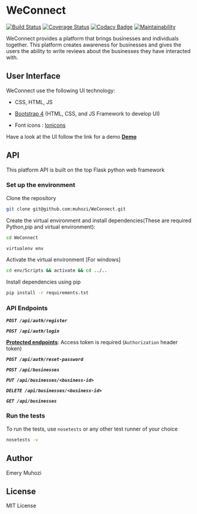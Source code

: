 # WeConnect 
[![Build Status](https://travis-ci.org/muhozi/WeConnect.svg?branch=master)](https://travis-ci.org/muhozi/WeConnect)
[![Coverage Status](https://coveralls.io/repos/github/muhozi/WeConnect/badge.svg)](https://coveralls.io/github/muhozi/WeConnect)
[![Codacy Badge](https://api.codacy.com/project/badge/Grade/430f61e8095c42978b9461b03b7570ae)](https://www.codacy.com/app/muhozi/WeConnect?utm_source=github.com&amp;utm_medium=referral&amp;utm_content=muhozi/WeConnect&amp;utm_campaign=Badge_Grade)
[![Maintainability](https://api.codeclimate.com/v1/badges/4fed0cd96ad48633a616/maintainability)](https://codeclimate.com/github/muhozi/WeConnect/maintainability)


WeConnect provides a platform that brings businesses and individuals together. This platform creates awareness for businesses and gives the users the ability to write reviews about the businesses they have interacted with. 

## User Interface

WeConnect use the following UI technology:

- CSS, HTML, JS


- [Bootstrap 4](https://getbootstrap.com/) (HTML, CSS, and JS Framework to develop UI) 
- Font icons : [Ionicons](http://ionicons.com/)


Have a look at  the UI follow the link for a demo **[Demo](https:///muhozi.github.io/WeConnect/templates)**


## API

This platform API is built on the top Flask python web framework

### Set up the environment

Clone the repository

```sh
git clone git@github.com:muhozi/WeConnect.git
```

Create the virtual environment and install dependencies(These are required Python,pip and virtual environment):

```sh
cd WeConnect
```

```sh
virtualenv env
```

Activate the virtual environment [For windows]

```sh
cd env/Scripts && activate && cd ../..
```

Install dependencies using pip

```sh
pip install -r requirements.txt
```

### API Endpoints

***`POST /api/auth/register`***

***`POST /api/auth/login`***

<u>**Protected endpoints**</u>: Access token is required (`Authorization` header token)

***`POST /api/auth/reset-password`***

***`POST /api/businesses`***

***`PUT /api/businesses/<business-id>`***

***`DELETE /api/businesses/<business-id>`***

***`GET /api/businesses`***

### Run the tests

To run the tests, use `nosetests` or any other test runner of your choice

```sh
nosetests -v
```



## Author

Emery Muhozi



## License

MIT License